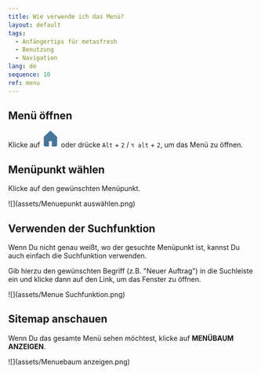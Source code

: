 ```yaml
---
title: Wie verwende ich das Menü?
layout: default
tags:
  - Anfängertips für metasfresh
  - Benutzung
  - Navigation
lang: de
sequence: 10
ref: menu
---
```


## Menü öffnen
Klicke auf ![](assets/Menu_House_WebUI.png) oder drücke `Alt` + `2` / `⌥ alt` + `2`, um das Menü zu öffnen.

## Menüpunkt wählen
Klicke auf den gewünschten Menüpunkt.

![](assets/Menuepunkt auswählen.png)

## Verwenden der Suchfunktion
Wenn Du nicht genau weißt, wo der gesuchte Menüpunkt ist, kannst Du auch einfach die Suchfunktion verwenden.

Gib hierzu den gewünschten Begriff (z.B. "Neuer Auftrag") in die Suchleiste ein und klicke dann auf den Link, um das Fenster zu öffnen.

![](assets/Menue Suchfunktion.png)

## Sitemap anschauen
Wenn Du das gesamte Menü sehen möchtest, klicke auf **MENÜBAUM ANZEIGEN**.

![](assets/Menuebaum anzeigen.png)
